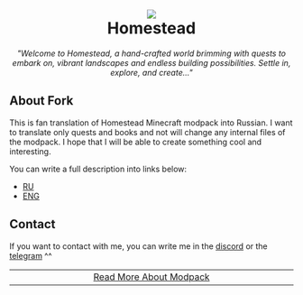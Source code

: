 <h1 align="center">
	<img src="https://cdn.modrinth.com/data/cached_images/5b22205d972d2006c6bd3ff913524a33f8a5761e.png"><br>
	Homestead <br>
</h1>
<p align="center">
	<i>"Welcome to Homestead, a hand-crafted world brimming with quests to embark on, vibrant landscapes and endless building possibilities. Settle in, explore, and create..."</i>
</p>

<h2>About Fork</h2>
This is fan translation of Homestead Minecraft modpack into Russian. I want to translate only quests and books and not will change any internal files of the modpack. I hope that I will be able to create something cool and interesting.

You can write a full description into links below:
- [RU](DONOTCOPY/RU.md)
- [ENG](DONOTCOPY/ENG.md)

<h2>Contact</h2>
If you want to contact with me, you can write me in the <a href="https://discord.com/users/565619255014588429">discord</a> or the <a href="https://t.me/ergle_manul">telegram</a> ^^

<br>
<table align="center" width="100%">
  <tr>
    <td align="center" width="33%">
      <a href="https://modrinth.com/modpack/homestead">Read More About Modpack</a>
    </td>
  </tr>
</table>
